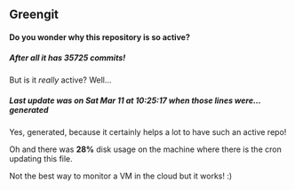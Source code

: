 ## Greengit

#### Do you wonder why this repository is so active?

##### After all it has 35725 commits!

But is it *really* active? Well...

##### Last update was on Sat Mar 11 at 10:25:17 when those lines were... generated

Yes, generated, because it certainly helps a lot to have such an active repo!

Oh and there was **28%** disk usage on the machine
where there is the cron updating this file.

Not the best way to monitor a VM in the cloud but it works! :)
